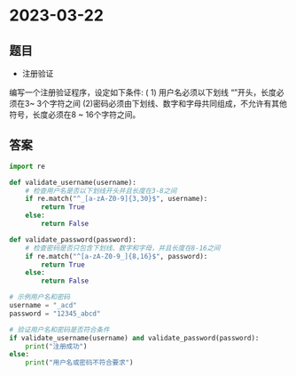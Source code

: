 # 2023-03-22

## 题目

- 注册验证
  
编写一个注册验证程序，设定如下条件:
( 1) 用户名必须以下划线 “”开头，长度必须在3~ 3个字符之间
(2)密码必须由下划线、数字和字母共同组成，不允许有其他符号，长度必须在8 ~ 16个字符之间。

## 答案

```python
import re

def validate_username(username):
    # 检查用户名是否以下划线开头并且长度在3-8之间
    if re.match("^_[a-zA-Z0-9]{3,30}$", username):
        return True
    else:
        return False

def validate_password(password):
    # 检查密码是否只包含下划线、数字和字母，并且长度在8-16之间
    if re.match("^[a-zA-Z0-9_]{8,16}$", password):
        return True
    else:
        return False

# 示例用户名和密码
username = "_acd"
password = "12345_abcd"

# 验证用户名和密码是否符合条件
if validate_username(username) and validate_password(password):
    print("注册成功")
else:
    print("用户名或密码不符合要求")
```
